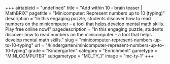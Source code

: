+++
airtableid = "undefined"
title = "Add within 10 - brain teaser | MathBRIX"
pagetitle = "Minicomputer: Represent numbers up to 10 (typing)"
description = "In this engaging puzzle, students discover how to read numbers on the minicomputer – a tool that helps develop mental math skills. Play free online now!"
pagedescription = "In this engaging puzzle, students discover how to read numbers on the minicomputer – a tool that helps develop mental math skills."
slug = "minicomputer-represent-numbers-up-to-10-typing"
url = "/kindergarten/minicomputer-represent-numbers-up-to-10-typing"
grade = "Kindergarten"
category = "Enrichment"
gametype = "MINI_COMPUTER"
subgametype = "MC_TY_1"
image = "mc-ty-1"
+++